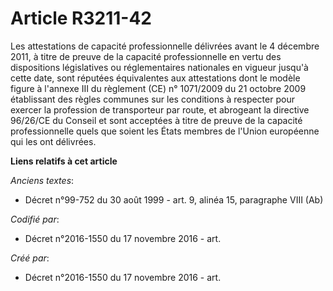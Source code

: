 # Article R3211-42

Les attestations de capacité professionnelle délivrées avant le 4 décembre 2011, à titre de preuve de la capacité
professionnelle en vertu des dispositions législatives ou réglementaires nationales en vigueur jusqu'à cette date, sont
réputées équivalentes aux attestations dont le modèle figure à l'annexe III du règlement (CE) n° 1071/2009 du 21 octobre 2009
établissant des règles communes sur les conditions à respecter pour exercer la profession de transporteur par route, et
abrogeant la directive 96/26/CE du Conseil et sont acceptées à titre de preuve de la capacité professionnelle quels que
soient les États membres de l'Union européenne qui les ont délivrées.

**Liens relatifs à cet article**

_Anciens textes_:

  - Décret n°99-752 du 30 août 1999 - art. 9, alinéa 15, paragraphe VIII  (Ab)

_Codifié par_:

  - Décret n°2016-1550 du 17 novembre 2016 - art.

_Créé par_:

  - Décret n°2016-1550 du 17 novembre 2016 - art.
